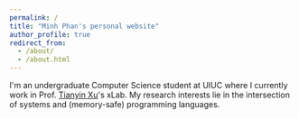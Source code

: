```yaml
---
permalink: /
title: "Minh Phan's personal website"
author_profile: true
redirect_from: 
  - /about/
  - /about.html
---
```


I'm an undergraduate Computer Science student at UIUC where I currently work in Prof. [Tianyin Xu](https://tianyin.github.io)'s xLab. My research interests lie in the intersection of systems and (memory-safe) programming languages. 
